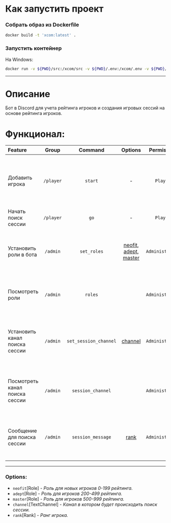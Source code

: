 # Как запустить проект

### Собрать образ из Dockerfile

```bash
docker build -t 'xcom:latest' .
```

### Запустить контейнер

На Windows:

```bash
docker run -v ${PWD}/src:/xcom/src -v ${PWD}/.env:/xcom/.env -v ${PWD}/requirements.txt:/xcom/requirements.txt xcom:latest
```

---

# Описание

Бот в Discord для учета рейтинга игроков и создания игровых сессий на основе рейтинга игроков.

# Функционал:

| Feature                        |   Group   |        Command        |                          Options                          |   Permission    | Описание                                                                                  | 
|:-------------------------------|:---------:|:---------------------:|:---------------------------------------------------------:|:---------------:|-------------------------------------------------------------------------------------------|
| Добавить игрока                | `/player` |        `start`        |                             -                             |    `Player`     | Добавляет игрока<br/>Добавляет роль **"Неофит"**<br/>Если игрок уже в базе - не добавляет |
| Начать поиск сессии            | `/player` |         `go`          |                             -                             |    `Player`     | Начинает поиск сессии                                                                     |
| Установить роли в бота         | `/admin`  |      `set_roles`      | [neofit](#Options), [adept](#Options), [master](#Options) | `Administrator` | Бот запоминает роли которые нужно будет назначать игрокам.                                |
| Посмотреть роли                | `/admin`  |        `roles`        |                                                           | `Administrator` | Посмотреть роли которые нужно будет назначать игрокам.                                    |
| Установить канал поиска сессии | `/admin`  | `set_session_channel` |                    [channel](#Options)                    | `Administrator` | Бот запоминает канал в котором будет происходить поиск сессии.                            |
| Посмотреть канал поиска сессии | `/admin`  |   `session_channel`   |                                                           | `Administrator` | Посмотреть канал в котором будет происходить поиск сессии.                                |
| Сообщение для поиска сессии    | `/admin`  |   `session_message`   |                     [rank](#Options)                      | `Administrator` | Вызвать сообщение для поиска сессии с авто обновлением для ранга.                         |

---

### Options:

- `neofit`[Role] - _Роль для новых игроков 0-199 рейтинга._
- `adept`[Role] - _Роль для игроков 200-499 рейтинга._
- `master`[Role] - _Роль для игроков 500-999 рейтинга._
- `channel`[TextChannel] - _Канал в котором будет происходить поиск сессии._
- `rank`[Rank] - _Ранг игрока._
